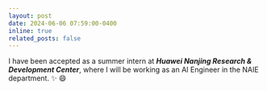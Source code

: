 ```yaml
---
layout: post
date: 2024-06-06 07:59:00-0400
inline: true
related_posts: false
---
```


I have been accepted as a summer intern at ***Huawei Nanjing Research & Development Center***, where I will be working as an AI Engineer in the NAIE department.  :sparkles: :smile:
